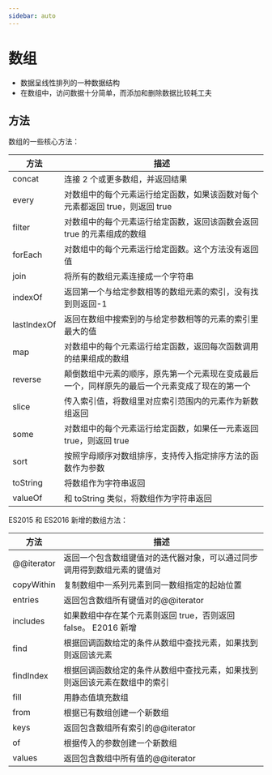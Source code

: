 ```yaml
---
sidebar: auto
---
```


# 数组

- 数据呈线性排列的一种数据结构
- 在数组中，访问数据十分简单，而添加和删除数据比较耗工夫

## 方法

数组的一些核心方法：

方法 | 描述
---|---
concat | 连接 2 个或更多数组，并返回结果
every | 对数组中的每个元素运行给定函数，如果该函数对每个元素都返回 true，则返回 true
filter | 对数组中的每个元素运行给定函数，返回该函数会返回 true 的元素组成的数组
forEach | 对数组中的每个元素运行给定函数。这个方法没有返回值
join | 将所有的数组元素连接成一个字符串
indexOf | 返回第一个与给定参数相等的数组元素的索引，没有找到则返回-1
lastIndexOf | 返回在数组中搜索到的与给定参数相等的元素的索引里最大的值
map | 对数组中的每个元素运行给定函数，返回每次函数调用的结果组成的数组
reverse | 颠倒数组中元素的顺序，原先第一个元素现在变成最后一个，同样原先的最后一个元素变成了现在的第一个
slice | 传入索引值，将数组里对应索引范围内的元素作为新数组返回
some | 对数组中的每个元素运行给定函数，如果任一元素返回 true，则返回 true
sort | 按照字母顺序对数组排序，支持传入指定排序方法的函数作为参数
toString | 将数组作为字符串返回
valueOf | 和 toString 类似，将数组作为字符串返回

ES2015 和 ES2016 新增的数组方法：

方法 | 描述
---|---
@@iterator | 返回一个包含数组键值对的迭代器对象，可以通过同步调用得到数组元素的键值对
copyWithin | 复制数组中一系列元素到同一数组指定的起始位置
entries | 返回包含数组所有键值对的@@iterator
includes | 如果数组中存在某个元素则返回 true，否则返回 false。 E2016 新增
find | 根据回调函数给定的条件从数组中查找元素，如果找到则返回该元素
findIndex | 根据回调函数给定的条件从数组中查找元素，如果找到则返回该元素在数组中的索引
fill | 用静态值填充数组
from | 根据已有数组创建一个新数组
keys | 返回包含数组所有索引的@@iterator
of | 根据传入的参数创建一个新数组
values | 返回包含数组中所有值的@@iterator